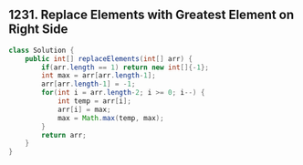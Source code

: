 ## 1231. Replace Elements with Greatest Element on Right Side

```java
class Solution {
    public int[] replaceElements(int[] arr) {
        if(arr.length == 1) return new int[]{-1};
        int max = arr[arr.length-1];
        arr[arr.length-1] = -1;
        for(int i = arr.length-2; i >= 0; i--) {
            int temp = arr[i];
            arr[i] = max;
            max = Math.max(temp, max);
        }
        return arr;
    }
}
```

